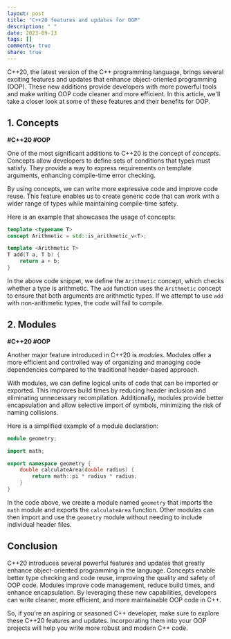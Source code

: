 ```yaml
---
layout: post
title: "C++20 features and updates for OOP"
description: " "
date: 2023-09-13
tags: []
comments: true
share: true
---
```


C++20, the latest version of the C++ programming language, brings several exciting features and updates that enhance object-oriented programming (OOP). These new additions provide developers with more powerful tools and make writing OOP code cleaner and more efficient. In this article, we'll take a closer look at some of these features and their benefits for OOP.

## 1. Concepts
**#C++20 #OOP**

One of the most significant additions to C++20 is the concept of *concepts*. Concepts allow developers to define sets of conditions that types must satisfy. They provide a way to express requirements on template arguments, enhancing compile-time error checking.

By using concepts, we can write more expressive code and improve code reuse. This feature enables us to create generic code that can work with a wider range of types while maintaining compile-time safety.

Here is an example that showcases the usage of concepts:

```cpp
template <typename T>
concept Arithmetic = std::is_arithmetic_v<T>;

template <Arithmetic T>
T add(T a, T b) {
    return a + b;
}
```

In the above code snippet, we define the `Arithmetic` concept, which checks whether a type is arithmetic. The `add` function uses the `Arithmetic` concept to ensure that both arguments are arithmetic types. If we attempt to use `add` with non-arithmetic types, the code will fail to compile.

## 2. Modules
**#C++20 #OOP**

Another major feature introduced in C++20 is *modules*. Modules offer a more efficient and controlled way of organizing and managing code dependencies compared to the traditional header-based approach.

With modules, we can define logical units of code that can be imported or exported. This improves build times by reducing header inclusion and eliminating unnecessary recompilation. Additionally, modules provide better encapsulation and allow selective import of symbols, minimizing the risk of naming collisions.

Here is a simplified example of a module declaration:

```cpp
module geometry;

import math;

export namespace geometry {
    double calculateArea(double radius) {
        return math::pi * radius * radius;
    }
}
```

In the code above, we create a module named `geometry` that imports the `math` module and exports the `calculateArea` function. Other modules can then import and use the `geometry` module without needing to include individual header files.

## Conclusion
C++20 introduces several powerful features and updates that greatly enhance object-oriented programming in the language. Concepts enable better type checking and code reuse, improving the quality and safety of OOP code. Modules improve code management, reduce build times, and enhance encapsulation. By leveraging these new capabilities, developers can write cleaner, more efficient, and more maintainable OOP code in C++.

So, if you're an aspiring or seasoned C++ developer, make sure to explore these C++20 features and updates. Incorporating them into your OOP projects will help you write more robust and modern C++ code.